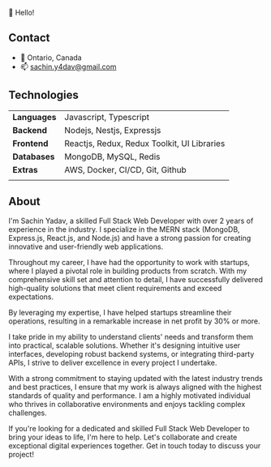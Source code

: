 👋 Hello!

## Contact
- 📍 Ontario, Canada
- 📫 sachin.y4dav@gmail.com 

## Technologies

|               	|                                              	|
|---------------	|----------------------------------------------	|
| **Languages** 	| Javascript, Typescript                       	|
| **Backend**   	| Nodejs, Nestjs, Expressjs                    	|
| **Frontend**  	| Reactjs, Redux, Redux Toolkit, UI Libraries  	|
| **Databases** 	| MongoDB, MySQL, Redis                        	|
| **Extras**    	| AWS, Docker, CI/CD, Git, Github              	|
|               	|                                              	|

## About
I'm Sachin Yadav, a skilled Full Stack Web Developer with over 2 years of experience in the industry. I specialize in the MERN stack (MongoDB, Express.js, React.js, and Node.js) and have a strong passion for creating innovative and user-friendly web applications.

Throughout my career, I have had the opportunity to work with startups, where I played a pivotal role in building products from scratch. With my comprehensive skill set and attention to detail, I have successfully delivered high-quality solutions that meet client requirements and exceed expectations.

By leveraging my expertise, I have helped startups streamline their operations, resulting in a remarkable increase in net profit by 30% or more.

I take pride in my ability to understand clients' needs and transform them into practical, scalable solutions. Whether it's designing intuitive user interfaces, developing robust backend systems, or integrating third-party APIs, I strive to deliver excellence in every project I undertake.

With a strong commitment to staying updated with the latest industry trends and best practices, I ensure that my work is always aligned with the highest standards of quality and performance. I am a highly motivated individual who thrives in collaborative environments and enjoys tackling complex challenges.

If you're looking for a dedicated and skilled Full Stack Web Developer to bring your ideas to life, I'm here to help. Let's collaborate and create exceptional digital experiences together. Get in touch today to discuss your project!




